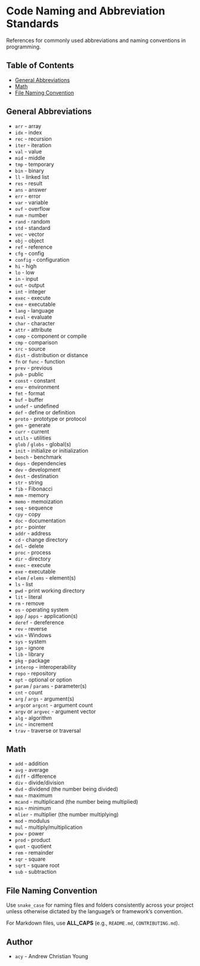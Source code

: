 # Code Naming and Abbreviation Standards

References for commonly used abbreviations and naming conventions in programming.

## Table of Contents

- [General Abbreviations](#general-abbreviations)
- [Math](#math)
- [File Naming Convention](#file-naming-convention)

## General Abbreviations

- `arr` - array
- `idx` - index
- `rec` - recursion
- `iter` - iteration
- `val` - value
- `mid` - middle
- `tmp` - temporary
- `bin` - binary
- `ll` - linked list
- `res` - result
- `ans` - answer
- `err` - error
- `var` - variable
- `ovf` - overflow
- `num` - number
- `rand` - random
- `std` - standard
- `vec` - vector
- `obj` - object
- `ref` - reference
- `cfg` - config
- `config` - configuration
- `hi` - high
- `lo` - low
- `in` - input
- `out` - output
- `int` - integer
- `exec` - execute
- `exe` - executable
- `lang` - language
- `eval` - evaluate
- `char` - character
- `attr` - attribute
- `comp` - component or compile
- `cmp` - comparison
- `src` - source
- `dist` - distribution or distance
- `fn` or `func` - function
- `prev` - previous
- `pub` - public
- `const` - constant
- `env` - environment
- `fmt` - format
- `buf` - buffer
- `undef` - undefined
- `def` - define or definition
- `proto` - prototype or protocol
- `gen` - generate
- `curr` - current
- `utils` - utilities
- `glob` / `globs` - global(s)
- `init` - initialize or initialization
- `bench` - benchmark
- `deps` - dependencies
- `dev` - development
- `dest` - destination
- `str` - string
- `fib` - Fibonacci
- `mem` - memory
- `memo` - memoization
- `seq` - sequence
- `cpy` - copy
- `doc` - documentation
- `ptr` - pointer
- `addr` - address
- `cd` - change directory
- `del` - delete
- `proc` - process
- `dir` - directory
- `exec` - execute
- `exe` - executable
- `elem` / `elems` - element(s)
- `ls` - list
- `pwd` - print working directory
- `lit` - literal
- `rm` - remove
- `os` - operating system
- `app` / `apps` - application(s)
- `deref` - dereference
- `rev` - reverse
- `win` - Windows
- `sys` - system
- `ign` - ignore
- `lib` - library
- `pkg` - package
- `interop` - interoperability
- `repo` - repository
- `opt` - optional or option
- `param` / `params` - parameter(s)
- `cnt` - count
- `arg` / `args` - argument(s)
- `argc`or `argcnt` - argument count
- `argv` or `argvec` - argument vector
- `alg` - algorithm
- `inc` - increment
- `trav` - traverse or traversal

## Math

- `add` - addition
- `avg` - average
- `diff` - difference
- `div` - divide/division
- `dvd` - dividend (the number being divided)
- `max` - maximum
- `mcand` - multiplicand (the number being multiplied)
- `min` - minimum
- `mlier` - multiplier (the number multiplying)
- `mod` - modulus
- `mul` - multiply/multiplication
- `pow` - power
- `prod` - product
- `quot` - quotient
- `rem` - remainder
- `sqr` - square
- `sqrt` - square root
- `sub` - subtraction

## File Naming Convention

Use `snake_case` for naming files and folders consistently across your project unless otherwise dictated by the language’s or framework’s convention.

For Markdown files, use **ALL_CAPS** (e.g., `README.md`, `CONTRIBUTING.md`).

## Author

- `acy` - Andrew Christian Young